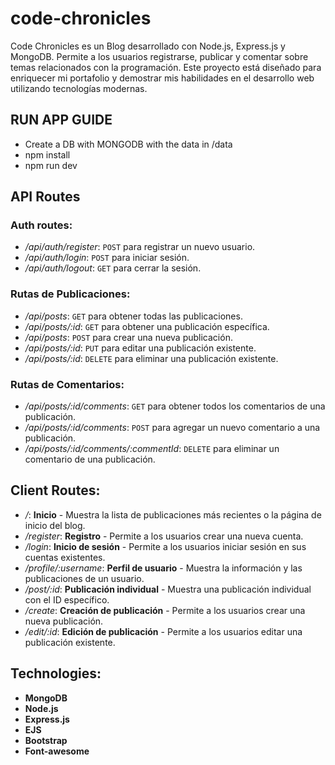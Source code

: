 # code-chronicles

Code Chronicles es un Blog desarrollado con Node.js, Express.js y MongoDB. Permite a los usuarios registrarse, publicar y comentar sobre temas relacionados con la programación. Este proyecto está diseñado para enriquecer mi portafolio y demostrar mis habilidades en el desarrollo web utilizando tecnologías modernas.

## RUN APP GUIDE
- Create a DB with MONGODB with the data in /data
- npm install
- npm run dev
## API Routes

### Auth routes:

- _/api/auth/register_: `POST` para registrar un nuevo usuario.
- _/api/auth/login_: `POST` para iniciar sesión.
- _/api/auth/logout_: `GET` para cerrar la sesión.

### Rutas de Publicaciones:

- _/api/posts_: `GET` para obtener todas las publicaciones.
- _/api/posts/:id_: `GET` para obtener una publicación específica.
- _/api/posts_: `POST` para crear una nueva publicación.
- _/api/posts/:id_: `PUT` para editar una publicación existente.
- _/api/posts/:id_: `DELETE` para eliminar una publicación existente.

### Rutas de Comentarios:

- _/api/posts/:id/comments_: `GET` para obtener todos los comentarios de una publicación.
- _/api/posts/:id/comments_: `POST` para agregar un nuevo comentario a una publicación.
- _/api/posts/:id/comments/:commentId_: `DELETE` para eliminar un comentario de una publicación.

## Client Routes:

- _/_: **Inicio** - Muestra la lista de publicaciones más recientes o la página de inicio del blog.
- _/register_: **Registro** - Permite a los usuarios crear una nueva cuenta.
- _/login_: **Inicio de sesión** - Permite a los usuarios iniciar sesión en sus cuentas existentes.
- _/profile/:username_: **Perfil de usuario** - Muestra la información y las publicaciones de un usuario.
- _/post/:id_: **Publicación individual** - Muestra una publicación individual con el ID específico.
- _/create_: **Creación de publicación** - Permite a los usuarios crear una nueva publicación.
- _/edit/:id_: **Edición de publicación** - Permite a los usuarios editar una publicación existente.

## Technologies:

- **MongoDB**
- **Node.js**
- **Express.js**
- **EJS**
- **Bootstrap**
- **Font-awesome**

